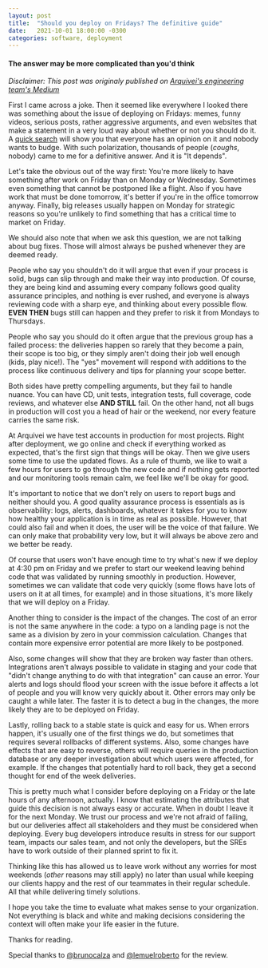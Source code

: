 ```yaml
---
layout: post
title:  "Should you deploy on Fridays? The definitive guide"
date:   2021-10-01 18:00:00 -0300
categories: software, deployment
---
```


#### The answer may be more complicated than you'd think

*Disclaimer: This post was originaly published on [Arquivei's engineering team's Medium](https://medium.com/engenharia-arquivei/should-you-deploy-on-fridays-the-definite-guide-b24cb16ad91c)*

First I came across a joke. Then it seemed like everywhere I looked there was
something about the issue of deploying on Fridays: memes, funny videos, serious
posts, rather aggressive arguments, and even websites that make a statement in a
very loud way about whether or not you should do it. A [quick search](https://www.google.com/search?channel=fs&client=ubuntu&q=should+you+deploy+on+friday)
will show you that everyone has an opinion on it and nobody wants to budge.
With such polarization, thousands of people (*coughs*, nobody) came to me for a
definitive answer. And it is "It depends".

Let's take the obvious out of the way first: You're more likely to have
something after work on Friday than on Monday or Wednesday. Sometimes even
something that cannot be postponed like a flight. Also if you have work that
must be done tomorrow, it's better if you're in the office tomorrow anyway.
Finally, big releases usually happen on Monday for strategic reasons so you're
unlikely to find something that has a critical time to market on Friday.

We should also note that when we ask this question, we are not talking about bug
fixes. Those will almost always be pushed whenever they are deemed ready.

People who say you shouldn't do it will argue that even if your process is
solid, bugs can slip through and make their way into production. Of course, they
are being kind and assuming every company follows good quality assurance
principles, and nothing is ever rushed, and everyone is always reviewing code
with a sharp eye, and thinking about every possible flow.
**EVEN THEN** bugs still can happen and they prefer to risk it from Mondays to
Thursdays.

People who say you should do it often argue that the previous group has a failed
process: the deliveries happen so rarely that they become a pain, their scope is
too big, or they simply aren't doing their job well enough (kids, play nice!).
The "yes" movement will respond with additions to the process like continuous
delivery and tips for planning your scope better.

Both sides have pretty compelling arguments, but they fail to handle nuance. You
can have CD, unit tests, integration tests, full coverage, code reviews, and
whatever else **AND STILL** fail. On the other hand, not all bugs in production
will cost you a head of hair or the weekend, nor every feature carries the same
risk.

At Arquivei we have test accounts in production for most projects. Right after
deployment, we go online and check if everything worked as expected, that's the
first sign that things will be okay. Then we give users some time to use the
updated flows. As a rule of thumb, we like to wait a few hours for users to go
through the new code and if nothing gets reported and our monitoring tools
remain calm, we feel like we'll be okay for good.

It's important to notice that we don't rely on users to report bugs and neither
should you. A good quality assurance process is essentials as is observability:
logs, alerts, dashboards, whatever it takes for you to know how healthy your
application is in time as real as possible. However, that could also fail and
when it does, the user will be the voice of that failure. We can only make that
probability very low, but it will always be above zero and we better be ready.

Of course that users won't have enough time to try what's new if we deploy at
4:30 pm on Friday and we prefer to start our weekend leaving behind code that
was validated by running smoothly in production. However, sometimes we can
validate that code very quickly (some flows have lots of users on it at all
times, for example) and in those situations, it's more likely that we will
deploy on a Friday.

Another thing to consider is the impact of the changes. The cost of an error is
not the same anywhere in the code: a typo on a landing page is not the same as a
division by zero in your commission calculation. Changes that contain more
expensive error potential are more likely to be postponed.

Also, some changes will show that they are broken way faster than others.
Integrations aren't always possible to validate in staging and your code that
"didn't change anything to do with that integration" can cause an error. Your
alerts and logs should flood your screen with the issue before it affects a lot
of people and you will know very quickly about it. Other errors may only be
caught a while later. The faster it is to detect a bug in the changes, the more
likely they are to be deployed on Friday.

Lastly, rolling back to a stable state is quick and easy for us. When errors
happen, it's usually one of the first things we do, but sometimes that requires
several rollbacks of different systems. Also, some changes have effects that are
easy to reverse, others will require queries in the production database or any
deeper investigation about which users were affected, for example. If the
changes that potentially hard to roll back, they get a second thought for end
of the week deliveries.

This is pretty much what I consider before deploying on a Friday or the late
hours of any afternoon, actually. I know that estimating the attributes that
guide this decision is not always easy or accurate. When in doubt I leave it for
the next Monday. We trust our process and we're not afraid of failing, but our
deliveries affect all stakeholders and they must be considered when deploying.
Every bug developers introduce results in stress for our support team, impacts
our sales team, and not only the developers, but the SREs have to work outside
of their planned sprint to fix it.

Thinking like this has allowed us to leave work without any worries for most
weekends (*other* reasons may still apply) no later than usual while keeping our
clients happy and the rest of our teammates in their regular schedule. All that
while delivering timely solutions.

I hope you take the time to evaluate what makes sense to your organization. Not
everything is black and white and making decisions considering the context will
often make your life easier in the future.

Thanks for reading.

Special thanks to [@brunocalza](https://twitter.com/brunocalza) and
[@lemuelroberto](https://twitter.com/lemuelroberto) for the review.